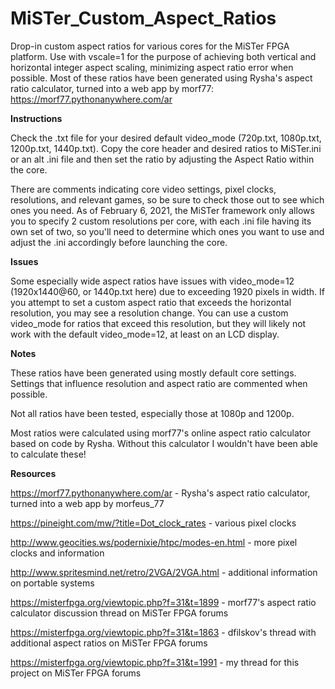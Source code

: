 # MiSTer_Custom_Aspect_Ratios
Drop-in custom aspect ratios for various cores for the MiSTer FPGA platform. Use with vscale=1 for the purpose of achieving both vertical and horizontal integer aspect scaling, minimizing aspect ratio error when possible. Most of these ratios have been generated using Rysha's aspect ratio calculator, turned into a web app by morf77: https://morf77.pythonanywhere.com/ar

**Instructions**

Check the .txt file for your desired default video_mode (720p.txt, 1080p.txt, 1200p.txt, 1440p.txt). Copy the core header and desired ratios to MiSTer.ini or an alt .ini file and then set the ratio by adjusting the Aspect Ratio within the core.

There are comments indicating core video settings, pixel clocks, resolutions, and relevant games, so be sure to check those out to see which ones you need. As of February 6, 2021, the MiSTer framework only allows you to specify 2 custom resolutions per core, with each .ini file having its own set of two, so you'll need to determine which ones you want to use and adjust the .ini accordingly before launching the core. 

**Issues**

Some especially wide aspect ratios have issues with video_mode=12 (1920x1440@60, or 1440p.txt here) due to exceeding 1920 pixels in width. If you attempt to set a custom aspect ratio that exceeds the horizontal resolution, you may see a resolution change. You can use a custom video_mode for ratios that exceed this resolution, but they will likely not work with the default video_mode=12, at least on an LCD display. 

**Notes**

These ratios have been generated using mostly default core settings. Settings that influence resolution and aspect ratio are commented when possible.

Not all ratios have been tested, especially those at 1080p and 1200p.

Most ratios were calculated using morf77's online aspect ratio calculator based on code by Rysha. Without this calculator I wouldn't have been able to calculate these!

**Resources**

https://morf77.pythonanywhere.com/ar - Rysha's aspect ratio calculator, turned into a web app by morfeus_77

https://pineight.com/mw/?title=Dot_clock_rates - various pixel clocks

http://www.geocities.ws/podernixie/htpc/modes-en.html - more pixel clocks and information

http://www.spritesmind.net/retro/2VGA/2VGA.html - additional information on portable systems

https://misterfpga.org/viewtopic.php?f=31&t=1899 - morf77's aspect ratio calculator discussion thread on MiSTer FPGA forums

https://misterfpga.org/viewtopic.php?f=31&t=1863 - dfilskov's thread with additional aspect ratios on MiSTer FPGA forums

https://misterfpga.org/viewtopic.php?f=31&t=1991 - my thread for this project on MiSTer FPGA forums
